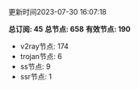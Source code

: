 更新时间2023-07-30 16:07:18

**总订阅: 45**
**总节点: 658**
**有效节点: 190**
- v2ray节点: 174
- trojan节点: 6
- ss节点: 9
- ssr节点: 1
